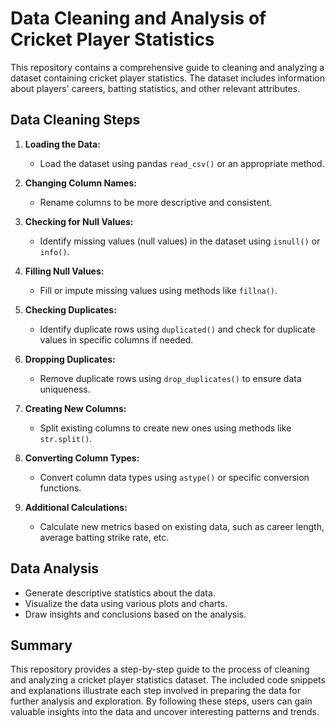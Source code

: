 # Data Cleaning and Analysis of Cricket Player Statistics

This repository contains a comprehensive guide to cleaning and analyzing a dataset containing cricket player statistics. The dataset includes information about players' careers, batting statistics, and other relevant attributes.

## Data Cleaning Steps

1. **Loading the Data:**
   - Load the dataset using pandas `read_csv()` or an appropriate method.

2. **Changing Column Names:**
   - Rename columns to be more descriptive and consistent.

3. **Checking for Null Values:**
   - Identify missing values (null values) in the dataset using `isnull()` or `info()`.

4. **Filling Null Values:**
   - Fill or impute missing values using methods like `fillna()`.

5. **Checking Duplicates:**
   - Identify duplicate rows using `duplicated()` and check for duplicate values in specific columns if needed.

6. **Dropping Duplicates:**
   - Remove duplicate rows using `drop_duplicates()` to ensure data uniqueness.

7. **Creating New Columns:**
   - Split existing columns to create new ones using methods like `str.split()`.

8. **Converting Column Types:**
   - Convert column data types using `astype()` or specific conversion functions.

9. **Additional Calculations:**
   - Calculate new metrics based on existing data, such as career length, average batting strike rate, etc.

## Data Analysis

- Generate descriptive statistics about the data.
- Visualize the data using various plots and charts.
- Draw insights and conclusions based on the analysis.

## Summary

This repository provides a step-by-step guide to the process of cleaning and analyzing a cricket player statistics dataset. The included code snippets and explanations illustrate each step involved in preparing the data for further analysis and exploration. By following these steps, users can gain valuable insights into the data and uncover interesting patterns and trends.
